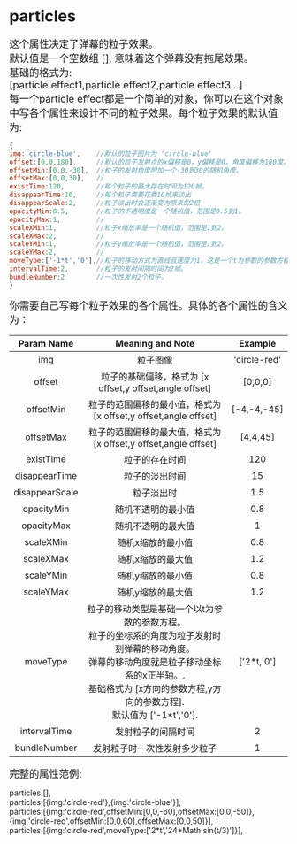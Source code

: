 # particles

<font size=4>这个属性决定了弹幕的粒子效果。          
默认值是一个空数组 [], 意味着这个弹幕没有拖尾效果。   
基础的格式为:   
[particle effect1,particle effect2,particle effect3...]   
每一个particle effect都是一个简单的对象，你可以在这个对象中写各个属性来设计不同的粒子效果。每个粒子效果的默认值为:   </font>

```javascript
{
img:'circle-blue',    //默认的粒子图片为 'circle-blue'
offset:[0,0,180],     //默认的粒子发射点的x偏移是0，y偏移是0，角度偏移为180度。
offsetMin:[0,0,-30],  //粒子的发射角度附加一个-30到30的随机角度。
offsetMax:[0,0,30],   //
existTime:120,        //每个粒子的最大存在时间为120帧。
disappearTime:10,     //每个粒子需要花费10帧来淡出
disappearScale:2,     //粒子淡出时会逐渐变为原来的2倍
opacityMin:0.5,       //粒子的不透明度是一个随机值，范围是0.5到1。
opacityMax:1,         //
scaleXMin:1,          //粒子x缩放率是一个随机值，范围是1到2。
scaleXMax:2,          //
scaleYMin:1,          //粒子y缩放率是一个随机值，范围是1到2。
scaleYMax:2,          //
moveType:['-1*t','0'],//粒子的移动方式为直线且速度为1，这是一个t为参数的参数方程。
intervalTime:2,       //粒子的发射间隔时间为2帧。
bundleNumber:2        //一次性发射2个粒子。
}
```

<font size=4>你需要自己写每个粒子效果的各个属性。具体的各个属性的含义为：</font>

|   Param Name   |                       Meaning and Note                       |   Example    |
| :------------: | :----------------------------------------------------------: | :----------: |
|      img       |                           粒子图像                           | 'circle-red' |
|     offset     |   粒子的基础偏移，格式为 [x offset,y offset,angle offset]    |   [0,0,0]    |
|   offsetMin    | 粒子的范围偏移的最小值，格式为 [x offset,y offset,angle offset] | [-4,-4,-45]  |
|   offsetMax    | 粒子的范围偏移的最大值，格式为 [x offset,y offset,angle offset] |   [4,4,45]   |
|   existTime    |                        粒子的存在时间                        |     120      |
| disappearTime  |                        粒子的淡出时间                        |      15      |
| disappearScale |                          粒子淡出时                          |     1.5      |
|   opacityMin   |                      随机不透明的最小值                      |     0.8      |
|   opacityMax   |                      随机不透明的最大值                      |      1       |
|   scaleXMin    |                      随机x缩放的最小值                       |     0.8      |
|   scaleXMax    |                      随机x缩放的最大值                       |     1.2      |
|   scaleYMin    |                      随机y缩放的最小值                       |     0.8      |
|   scaleYMax    |                      随机y缩放的最大值                       |     1.2      |
|    moveType    | 粒子的移动类型是基础一个以t为参数的参数方程。<br />粒子的坐标系的角度为粒子发射时刻弹幕的移动角度。<br />弹幕的移动角度就是粒子移动坐标系的x正半轴。.<br />基础格式为 [x方向的参数方程,y方向的参数方程].<br />默认值为 ['-1*t','0']. |  ['2*t,'0']  |
|  intervalTime  |                      发射粒子的间隔时间                      |      2       |
|  bundleNumber  |                 发射粒子时一次性发射多少粒子                 |      1       |


<font size=4>完整的属性范例:   </font>

particles:[],   
particles:[{img:'circle-red'},{img:'circle-blue'}],   
particles:[{img:'circle-red',offsetMin:[0,0,-60],offsetMax:[0,0,-50]},{img:'circle-red',offsetMin:[0,0,60],offsetMax:[0,0,50]}],   
particles:[{img:'circle-red',moveType:['2\*t','24\*Math.sin(t/3)']}],   
